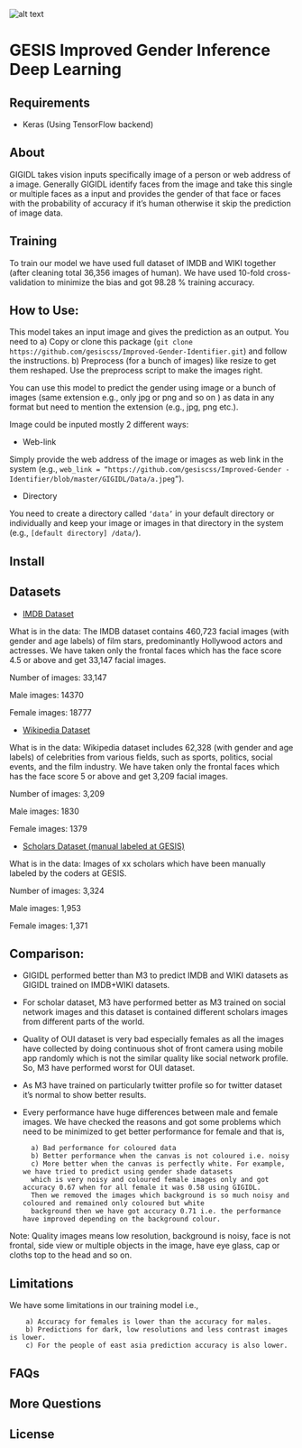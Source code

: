 ![alt text](http://193.175.238.89/Gender_Inference/static/images/logo_banner_v3.png)



# GESIS Improved Gender Inference Deep Learning



## Requirements

* Keras (Using TensorFlow backend)

## About

GIGIDL takes vision inputs specifically image of a person or web address of a image. Generally GIGIDL identify faces from the image and take this single or multiple faces as a input and provides the gender of that face or faces with the probability of accuracy if it’s human otherwise it skip the prediction of image data.


## Training

To train our model we have used full dataset of IMDB and WIKI together (after cleaning total 36,356 images of  human). We have used 10-fold cross-validation to minimize the bias and got 98.28 % training accuracy.



## How to Use: 

This model takes an input image and gives the prediction as an output. You need to 
        a) Copy or clone this package (```git clone https://github.com/gesiscss/Improved-Gender-Identifier.git```) and follow the instructions.
        b) Preprocess (for a bunch of images) like resize to get them reshaped. Use the preprocess script to make the images right.


You can use this model to predict the gender using image or a bunch of images (same extension e.g., only jpg or png and so on ) as data in any format but need to mention the extension (e.g., jpg, png etc.). 

Image could be inputed mostly 2 different ways:

   * Web-link

   Simply provide the web address of the image or images as web link in the system (e.g., ```web_link = “https://github.com/gesiscss/Improved-Gender -Identifier/blob/master/GIGIDL/Data/a.jpeg”```).
   
   * Directory


   You need to create a directory called ```‘data’``` in your default directory or individually and keep your image or images in that directory in the system (e.g., ```[default directory] /data/```).


## Install





## Datasets


* [IMDB Dataset](https://data.vision.ee.ethz.ch/cvl/rrothe/imdb-wiki/)


What is in the data: The IMDB dataset contains 460,723 facial images (with gender and age labels) of film stars, predominantly Hollywood actors and actresses. We have taken only the frontal faces which has the face score 4.5 or above and get 33,147 facial images.

Number of images:  33,147

Male images: 14370

Female images: 18777



* [Wikipedia Dataset](https://data.vision.ee.ethz.ch/cvl/rrothe/imdb-wiki/)


What is in the data: Wikipedia dataset includes 62,328 (with gender and age labels) of celebrities from various fields, such as sports, politics, social events, and the film industry. We have taken only the frontal faces which has the face score 5 or above and get 3,209 facial images.

Number of images: 3,209

Male images: 1830

Female images: 1379



* [Scholars Dataset (manual labeled at GESIS)](https://gesis.org/)


What is in the data: Images of xx scholars which have been manually labeled by the coders at GESIS. 

Number of images: 3,324

Male images: 1,953

Female images: 1,371




## Comparison:

* GIGIDL performed better than M3 to predict IMDB and WIKI datasets as GIGIDL trained on IMDB+WIKI datasets.

* For scholar dataset, M3 have performed better as M3 trained on social network images and this dataset is contained different scholars images from different parts of the world.

* Quality of OUI dataset is very bad especially females as all the images have collected by doing continuous shot of front camera using mobile app randomly which is not the similar quality like social network profile. So, M3 have performed worst for OUI dataset.

* As M3 have trained on particularly twitter profile so for twitter dataset it’s normal to show better results.

* Every performance have huge differences between male and female images. We have checked the reasons and got some problems which need to be minimized to get better performance for female and that is, 

        a) Bad performance for coloured data 
        b) Better performance when the canvas is not coloured i.e. noisy 
        c) More better when the canvas is perfectly white. For example, we have tried to predict using gender shade datasets
        which is very noisy and coloured female images only and got accuracy 0.67 when for all female it was 0.58 using GIGIDL.
        Then we removed the images which background is so much noisy and coloured and remained only coloured but white
        background then we have got accuracy 0.71 i.e. the performance have improved depending on the background colour.

Note: Quality images means low resolution, background is noisy, face is not frontal, side view or multiple objects in the image, have eye glass, cap or cloths top to the head and so on.



## Limitations

We have some limitations in our training model i.e.,

        a) Accuracy for females is lower than the accuracy for males.
        b) Predictions for dark, low resolutions and less contrast images is lower.
        c) For the people of east asia prediction accuracy is also lower.



## FAQs

## More Questions

## License


